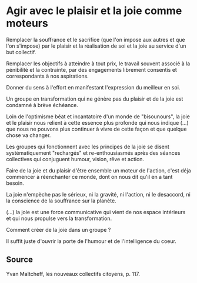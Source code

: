 # Agir avec le plaisir et la joie comme moteurs

Remplacer la souffrance et le sacrifice (que l'on impose aux autres et que l'on s'impose) par le plaisir et la réalisation de soi et la joie au service d'un but collectif.

Remplacer les objectifs à atteindre à tout prix, le travail souvent associé à la pénibilité et la contrainte, par des engagements librement consentis et correspondants à nos aspirations.

Donner du sens à l'effort  en manifestant l'expression du meilleur en soi. 

Un groupe en transformation qui ne génère pas du plaisir et de la joie est condamné à brève échéance.

Loin de l'optimisme béat et incantatoire d'un monde de "bisounours", la joie et le plaisir nous relient à cette essence plus profonde qui nous indique (...) que nous ne pouvons plus continuer à vivre de cette façon et que quelque chose va changer.

Les groupes qui fonctionnent avec les principes de la joie se disent systématiquement "rechargés" et re-enthousiasmés après des séances collectives qui conjuguent humour, vision, rêve et action.

Faire de la joie et du plaisir d'être ensemble un moteur de l'action, c'est déja commencer à réenchanter ce monde, dont on nous dit qu'il en a tant besoin.

La joie n'empèche pas le sérieux, ni la gravité, ni l'action, ni le desaccord, ni la conscience de la souffrance sur la planète. 

(...) la joie est une force communicative qui vient de nos espace intérieurs et qui nous propulse vers la transformation.

Comment créer de la joie dans un groupe ? 

Il suffit juste d'ouvrir la porte de l'humour et de l'intelligence du coeur.

## Source

Yvan Maltcheff, les nouveaux collectifs citoyens, p. 117.